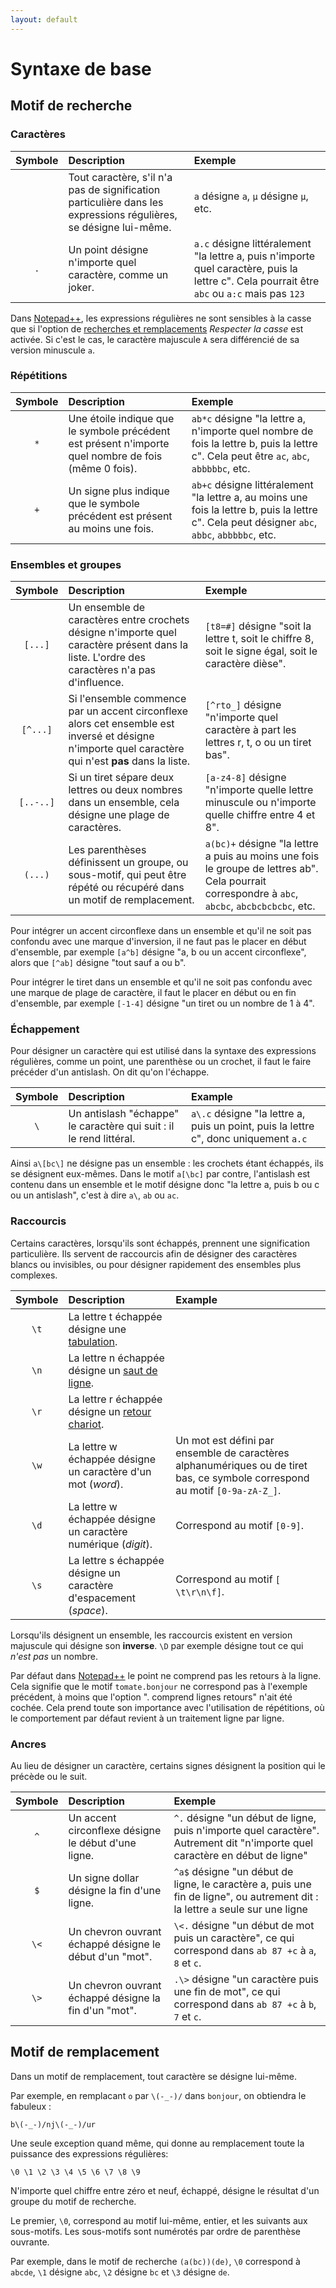 ```yaml
---
layout: default
---
```

# Syntaxe de base

## Motif de recherche

### Caractères

|Symbole|Description|Exemple
|:-:|:-|:-|
||Tout caractère, s'il n'a pas de signification particulière dans les expressions régulières, se désigne lui-même.|`a` désigne `a`, `µ` désigne `µ`, etc.
|`.`|Un point désigne n'importe quel caractère, comme un joker.|`a.c` désigne littéralement "la lettre a, puis n'importe quel caractère, puis la lettre c". Cela pourrait être `abc` ou `a:c` mais pas `123`

Dans [Notepad++](notepad++.md), les expressions régulières ne sont sensibles à la casse que si l'option de [recherches et remplacements](recherches-et-remplacements.md) *Respecter la casse* est activée. Si c'est le cas, le caractère majuscule `A` sera différencié de sa version minuscule `a`.

### Répétitions

|Symbole|Description|Exemple
|:-:|:-|:-|
|`*`|Une étoile indique que le symbole précédent est présent n'importe quel nombre de fois (même 0 fois).|`ab*c` désigne  "la lettre a, n'importe quel nombre de fois la lettre b, puis la lettre c". Cela peut être `ac`, `abc`, `abbbbbc`, etc.
|`+`|Un signe plus indique que le symbole précédent est présent au moins une fois.|`ab+c` désigne littéralement "la lettre a, au moins une fois la lettre b, puis la lettre c". Cela peut désigner `abc`, `abbc`, `abbbbbc`, etc.

### Ensembles et groupes

|Symbole|Description|Exemple
|:-:|:-|:-|
|`[...]`|Un ensemble de caractères entre crochets désigne n'importe quel caractère présent dans la liste. L'ordre des caractères n'a pas d'influence.|`[t8=#]` désigne "soit la lettre t, soit le chiffre 8, soit le signe égal, soit le caractère dièse".
|`[^...]`|Si l'ensemble commence par un accent circonflexe alors cet ensemble est inversé et désigne n'importe quel caractère qui n'est **pas** dans la liste.|`[^rto_]` désigne "n'importe quel caractère à part les lettres r, t, o ou un tiret bas".
|`[..-..]`|Si un tiret sépare deux lettres ou deux nombres dans un ensemble, cela désigne une plage de caractères.|`[a-z4-8]` désigne "n'importe quelle lettre minuscule ou n'importe quelle chiffre entre 4 et 8".
|`(...)`|Les parenthèses définissent un groupe, ou sous-motif, qui peut être répété ou récupéré dans un motif de remplacement.|`a(bc)+` désigne "la lettre a puis au moins une fois le groupe de lettres ab". Cela pourrait correspondre à `abc`, `abcbc`, `abcbcbcbcbc`, etc.

Pour intégrer un accent circonflexe dans un ensemble et qu'il ne soit pas confondu avec une marque d'inversion, il ne faut pas le placer en début d'ensemble, par exemple `[a^b]` désigne "a, b ou un accent circonflexe", alors que `[^ab]` désigne "tout sauf a ou b".

Pour intégrer le tiret dans un ensemble et qu'il ne soit pas confondu avec une marque de plage de caractère, il faut le placer en début ou en fin d'ensemble, par exemple `[-1-4]` désigne "un tiret ou un nombre de 1 à 4".

### Échappement

Pour désigner un caractère qui est utilisé dans la syntaxe des expressions régulières, comme un point, une parenthèse ou un crochet, il faut le faire précéder d'un antislash. On dit qu'on l'échappe.

|Symbole|Description|Example
|:-:|:-|:-
|`\`|Un antislash "échappe" le caractère qui suit : il le rend littéral.|`a\.c` désigne "la lettre a, puis un point, puis la lettre c", donc uniquement `a.c`

Ainsi `a\[bc\]` ne désigne pas un ensemble : les crochets étant échappés, ils se désignent eux-mêmes. Dans le motif `a[\bc]` par contre, l'antislash est contenu dans un ensemble et le motif désigne donc "la lettre a, puis b ou c ou un antislash", c'est à dire `a\`, `ab` ou `ac`.

### Raccourcis

Certains caractères, lorsqu'ils sont échappés, prennent une signification particulière. Ils servent de raccourcis afin de désigner des caractères blancs ou invisibles, ou pour désigner rapidement des ensembles plus complexes.

|Symbole|Description|Example
|:-:|:-|:-
|`\t`|La lettre t échappée désigne une [tabulation](https://fr.wikipedia.org/wiki/Tabulation).|
|`\n`|La lettre n échappée désigne un [saut de ligne](https://fr.wikipedia.org/wiki/Saut_de_ligne).|
|`\r`|La lettre r échappée désigne un [retour chariot](https://fr.wikipedia.org/wiki/Retour_chariot).|
|`\w`|La lettre w échappée désigne un caractère d'un mot (*word*).|Un mot est défini par ensemble de caractères alphanumériques ou de tiret bas, ce symbole correspond au motif `[0-9a-zA-Z_]`.
|`\d`|La lettre w échappée désigne un caractère numérique (*digit*).|Correspond au motif `[0-9]`.
|`\s`|La lettre s échappée désigne un caractère d'espacement (*space*).|Correspond au motif `[ \t\r\n\f]`.

Lorsqu'ils désignent un ensemble, les raccourcis existent en version majuscule qui désigne son **inverse**. `\D` par exemple désigne tout ce qui *n'est pas* un nombre.

Par défaut dans [Notepad++](notepad++.md) le point ne comprend pas les retours à la ligne. Cela signifie que le motif `tomate.bonjour` ne correspond pas à l'exemple précédent, à moins que l'option ". comprend lignes retours" n'ait été cochée. Cela prend toute son importance avec l'utilisation de répétitions, où le comportement par défaut revient à un traitement ligne par ligne.

### Ancres

Au lieu de désigner un caractère, certains signes désignent la position qui le précède ou le suit.

|Symbole|Description|Exemple
|:-:|:-|:-|
|`^`|Un accent circonflexe désigne le début d'une ligne.|`^.` désigne "un début de ligne, puis n'importe quel caractère". Autrement dit "n'importe quel caractère en début de ligne"
|`$`|Un signe dollar désigne la fin d'une ligne.|`^a$` désigne "un début de ligne, le caractère a, puis une fin de ligne", ou autrement dit : la lettre `a` seule sur une ligne
|`\<`|Un chevron ouvrant échappé désigne le début d'un "mot".|`\<.` désigne "un début de mot puis un caractère", ce qui correspond dans `ab 87 +c` à `a`, `8` et `c`.
|`\>`|Un chevron ouvrant échappé désigne la fin d'un "mot".|`.\>` désigne "un caractère puis une fin de mot", ce qui correspond dans `ab 87 +c` à `b`, `7` et `c`.

## Motif de remplacement

Dans un motif de remplacement, tout caractère se désigne lui-même.

Par exemple, en remplacant `o` par `\(-_-)/` dans `bonjour`, on obtiendra le fabuleux :

    b\(-_-)/nj\(-_-)/ur

Une seule exception quand même, qui donne au remplacement toute la puissance des expressions régulières:

    \0 \1 \2 \3 \4 \5 \6 \7 \8 \9

N'importe quel chiffre entre zéro et neuf, échappé, désigne le résultat d'un groupe du motif de recherche.

Le premier, `\0`, correspond au motif lui-même, entier, et les suivants aux sous-motifs. Les sous-motifs sont numérotés par ordre de parenthèse ouvrante.

Par exemple, dans le motif de recherche `(a(bc))(de)`, `\0` correspond à `abcde`, `\1` désigne `abc`, `\2` désigne `bc` et `\3` désigne `de`.
